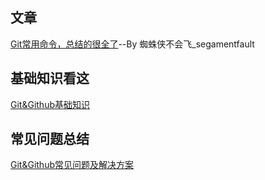 ## 文章

[Git常用命令，总结的很全了](https://segmentfault.com/a/1190000039147662)--By 蜘蛛侠不会飞_segamentfault

## 基础知识看这

[Git&Github基础知识](https://github.com/linusluis/programming-notes/blob/d2cb517e1cd1954065f4a6c4b8065085b65e55b1/Git&Github/Git&Github%E5%9F%BA%E7%A1%80.md)


## 常见问题总结
[Git&Github常见问题及解决方案](https://github.com/linusluis/programming-notes/blob/d2cb517e1cd1954065f4a6c4b8065085b65e55b1/Git&Github/git&github%E5%B8%B8%E8%A7%81%E9%97%AE%E9%A2%98%E5%8F%8A%E8%A7%A3%E5%86%B3%E6%96%B9%E6%A1%88.md)

